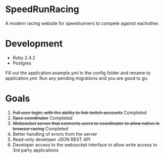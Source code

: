 # SpeedRunRacing

A modern racing website for speedrunners to compete against eachother.

# Development

- Ruby 2.4.2
- Postgres

Fill out the application.example.yml in the config folder and rename
to application.yml.  Run any pending migrations and you are good to go.

# Goals

1. ~~Full user login, with the ability to link twitch accounts~~ Completed
2. ~~Race coordinator~~ Completed
3. ~~Websocket server that connects users to coordinator to allow native
in browser racing~~ Completed
4. Better handling of errors from the server
5. Read-only developer JSON REST API
6. Developer access to the websocket interface to allow write access to 3rd party applications

